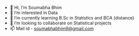 - 👋 Hi, I’m Soumabha Bhim
- 👀 I’m interested in Data
- 🌱 I’m currently learning B.Sc in Statistics and BCA (distance) 
- 💞️ I’m looking to collaborate on Statistical projects
- 📫 Mail id - soumabhabhim9@gmail.com

<!---
sigma-coder/sigma-coder is a ✨ special ✨ repository because its `README.md` (this file) appears on your GitHub profile.
You can click the Preview link to take a look at your changes.
--->
